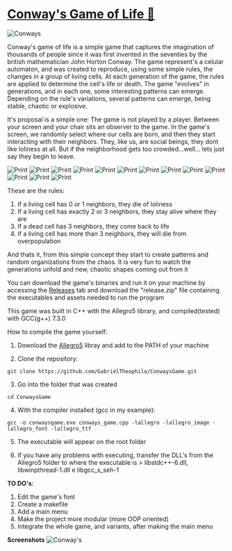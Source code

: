 # [Conway's Game of Life 🚀](https://pt.wikipedia.org/wiki/Jogo_da_vida)
![Conways](https://i.imgur.com/cw42u24.png)


Conway's game of life is a simple game that captures the imagination of thousands of people since it was first invented in the seventies by the british mathematician John Horton Conway. The game represent's a celular automaton, and was created to reproduce, using some simple rules, the changes in a group of living cells. At each generation of the game, the rules are applied to determine the cell's life or death. The game "evolves" in generations, and in each one, some interesting patterns can emerge. Depending on the rule's variations, several patterns can emerge, being stable, chaotic or explosive.

 It's proposal is a simple one: The game is not played by a player. Between your screen and your chair sits an observer to the game. In the game's screen, we randomly select where our cells are born, and then they start interacting with their neighbors. They, like us, are social beings, they dont like loliness at all. But if the neighborhood gets too crowded...well... lets just say they begin to leave.


![Print](https://i.imgur.com/f0Zpsrh.png)
![Print](https://i.imgur.com/WiwWx3g.png)
![Print](https://i.imgur.com/JbQrbwK.png)
![Print](https://i.imgur.com/99r3LdX.png)
![Print](https://i.imgur.com/6Wh4Osj.png)
![Print](https://i.imgur.com/c13JW0P.png)
![Print](https://i.imgur.com/d5AsvU4.png)
![Print](https://i.imgur.com/kAXiXqk.png)
![Print](https://i.imgur.com/iiew6CL.png)
![Print](https://i.imgur.com/VBgzvHA.png)
![Print](https://i.imgur.com/rK4Kt4G.png)
![Print](https://i.imgur.com/uPcmzK8.png)
![Print](https://i.imgur.com/pw9oe9w.png)

These are the rules:
1. If a living cell has 0 or 1 neighbors, they die of loliness
2. If a living cell has exactly 2 or 3 neighbors, they stay alive where they are
3. If a dead cell has 3 neighbors, they come back to life
4. If a living cell has more than 3 neighbors, they will die from overpopulation

And thats it, from this simple concept they start to create patterns and random organizations from the chaos. It is very fun to watch the generations unfold and new, chaotic shapes coming out from it

You can download the game's binaries and run it on your machine by accessing the [Releases](https://github.com/GabrielTheophilo/ConwaysGame/releases/tag/v0.0.1-alpha) tab and download the "release.zip" file containing the executables and assets needed to run the program

This game was built in C++ with the Allegro5 library, and compiled(tested) with GCC(g++) 7.3.0

How to compile the game yourself:
1. Download the [Allegro5](https://liballeg.org/) libray and add to the PATH of your machine

2. Clone the repository:
```console
git clone https://github.com/GabrielTheophilo/ConwaysGame.git
```

3. Go into the folder that was created
```console
cd ConwaysGame
```

4. With the compiler installed (gcc in my example):
```console
gcc -o conwaysgame.exe conways_game.cpp -lallegro -lallegro_image -lallegro_font -lallegro_ttf
```

5. The executable will appear on the root folder

6. If you have any problems with executing, transfer the DLL's from the Allegro5 folder to where the executable is > libstdc++-6.dll, libwinpthread-1.dll e libgcc_s_seh-1

**TO DO's**:
1. Edit the game's font
2. Create a makefile
3. Add a main menu
4. Make the project more modular (more OOP oriented)
5. Integrate the whole game, and variants, after making the main menu

**Screenshots**
![Conway's](https://i.imgur.com/GYDB4mp.png)